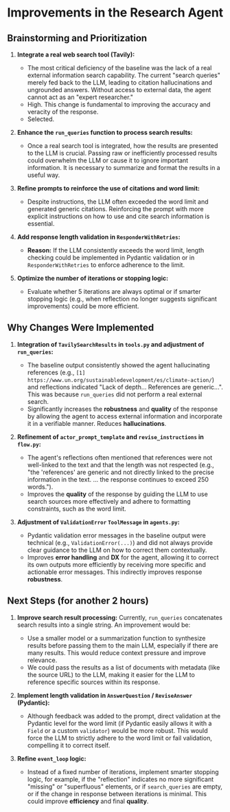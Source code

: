 # Improvements in the Research Agent

## Brainstorming and Prioritization

1.  **Integrate a real web search tool (Tavily):**
    * The most critical deficiency of the baseline was the lack of a real external information search capability. The current "search queries" merely fed back to the LLM, leading to citation hallucinations and ungrounded answers. Without access to external data, the agent cannot act as an "expert researcher."
    * High. This change is fundamental to improving the accuracy and veracity of the response.
    * Selected.

2.  **Enhance the `run_queries` function to process search results:**
    * Once a real search tool is integrated, how the results are presented to the LLM is crucial. Passing raw or inefficiently processed results could overwhelm the LLM or cause it to ignore important information. It is necessary to summarize and format the results in a useful way.

3.  **Refine prompts to reinforce the use of citations and word limit:**
    * Despite instructions, the LLM often exceeded the word limit and generated generic citations. Reinforcing the prompt with more explicit instructions on how to use and cite search information is essential.


4.  **Add response length validation in `ResponderWithRetries`:**
    * **Reason:** If the LLM consistently exceeds the word limit, length checking could be implemented in Pydantic validation or in `ResponderWithRetries` to enforce adherence to the limit.

5.  **Optimize the number of iterations or stopping logic:**
    * Evaluate whether 5 iterations are always optimal or if smarter stopping logic (e.g., when reflection no longer suggests significant improvements) could be more efficient.

## Why Changes Were Implemented

1.  **Integration of `TavilySearchResults` in `tools.py` and adjustment of `run_queries`:**
    * The baseline output consistently showed the agent hallucinating references (e.g., `[1] https://www.un.org/sustainabledevelopment/es/climate-action/`) and reflections indicated "Lack of depth... References are generic...". This was because `run_queries` did not perform a real external search.
    * Significantly increases the **robustness** and **quality** of the response by allowing the agent to access external information and incorporate it in a verifiable manner. Reduces **hallucinations**.

2.  **Refinement of `actor_prompt_template` and `revise_instructions` in `flow.py`:**
    * The agent's reflections often mentioned that references were not well-linked to the text and that the length was not respected (e.g., "the 'references' are generic and not directly linked to the precise information in the text. ... the response continues to exceed 250 words.").
    * Improves the **quality** of the response by guiding the LLM to use search sources more effectively and adhere to formatting constraints, such as the word limit.

3.  **Adjustment of `ValidationError` `ToolMessage` in `agents.py`:**
    * Pydantic validation error messages in the baseline output were technical (e.g., `ValidationError(...)`) and did not always provide clear guidance to the LLM on how to correct them contextually.
    * Improves **error handling** and **DX** for the agent, allowing it to correct its own outputs more efficiently by receiving more specific and actionable error messages. This indirectly improves response **robustness**.

## Next Steps (for another 2 hours)

1.  **Improve search result processing:** Currently, `run_queries` concatenates search results into a single string. An improvement would be:
    * Use a smaller model or a summarization function to synthesize results before passing them to the main LLM, especially if there are many results. This would reduce context pressure and improve relevance.
    * We could pass the results as a list of documents with metadata (like the source URL) to the LLM, making it easier for the LLM to reference specific sources within its response.

2.  **Implement length validation in `AnswerQuestion` / `ReviseAnswer` (Pydantic):**
    * Although feedback was added to the prompt, direct validation at the Pydantic level for the word limit (if Pydantic easily allows it with a `Field` or a custom `validator`) would be more robust. This would force the LLM to strictly adhere to the word limit or fail validation, compelling it to correct itself.

3.  **Refine `event_loop` logic:**
    * Instead of a fixed number of iterations, implement smarter stopping logic, for example, if the "reflection" indicates no more significant "missing" or "superfluous" elements, or if `search_queries` are empty, or if the change in response between iterations is minimal. This could improve **efficiency** and final **quality**.